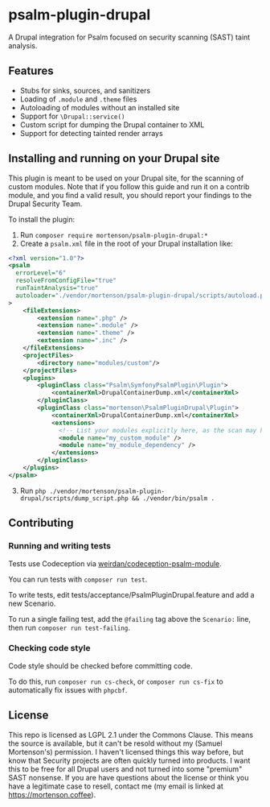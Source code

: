 # psalm-plugin-drupal

A Drupal integration for Psalm focused on security scanning (SAST) taint
analysis.

## Features

- Stubs for sinks, sources, and sanitizers
- Loading of `.module` and `.theme` files
- Autoloading of modules without an installed site
- Support for `\Drupal::service()`
- Custom script for dumping the Drupal container to XML
- Support for detecting tainted render arrays

## Installing and running on your Drupal site

This plugin is meant to be used on your Drupal site, for the scanning of custom
modules. Note that if you follow this guide and run it on a contrib module, and
you find a valid result, you should report your findings to the Drupal Security
Team.

To install the plugin:

1. Run `composer require mortenson/psalm-plugin-drupal:*`
2. Create a `psalm.xml` file in the root of your Drupal installation like:
```xml
<?xml version="1.0"?>
<psalm
  errorLevel="6"
  resolveFromConfigFile="true"
  runTaintAnalysis="true"
  autoloader="./vendor/mortenson/psalm-plugin-drupal/scripts/autoload.php"
>
    <fileExtensions>
        <extension name=".php" />
        <extension name=".module" />
        <extension name=".theme" />
        <extension name=".inc" />
    </fileExtensions>
    <projectFiles>
        <directory name="modules/custom"/>
    </projectFiles>
    <plugins>
        <pluginClass class="Psalm\SymfonyPsalmPlugin\Plugin">
            <containerXml>DrupalContainerDump.xml</containerXml>
        </pluginClass>
        <pluginClass class="mortenson\PsalmPluginDrupal\Plugin">
            <containerXml>DrupalContainerDump.xml</containerXml>
            <extensions>
              <!-- List your modules explicitly here, as the scan may happen without a database -->
              <module name="my_custom_module" />
              <module name="my_module_dependency" />
            </extensions>
        </pluginClass>
    </plugins>
</psalm>
```
3. Run `php ./vendor/mortenson/psalm-plugin-drupal/scripts/dump_script.php && ./vendor/bin/psalm .`

## Contributing

### Running and writing tests

Tests use Codeception via [weirdan/codeception-psalm-module].

You can run tests with `composer run test`.

To write tests, edit tests/acceptance/PsalmPluginDrupal.feature and add a new
Scenario.

To run a single failing test, add the `@failing` tag above the `Scenario:` 
line, then run `composer run test-failing`.

### Checking code style

Code style should be checked before committing code.

To do this, run `composer run cs-check`, or `composer run cs-fix` to
automatically fix issues with `phpcbf`.

## License

This repo is licensed as LGPL 2.1 under the Commons Clause. This means the
source is available, but it can't be resold without my (Samuel Mortenson's)
permission. I haven't licensed things this way before, but know that Security
projects are often quickly turned into products. I want this to be free for all
Drupal users and not turned into some "premium" SAST nonsense. If you are
have questions about the license or think you have a legitimate case to resell,
contact me (my email is linked at https://mortenson.coffee).

[weirdan/codeception-psalm-module]: https://github.com/weirdan/codeception-psalm-module
